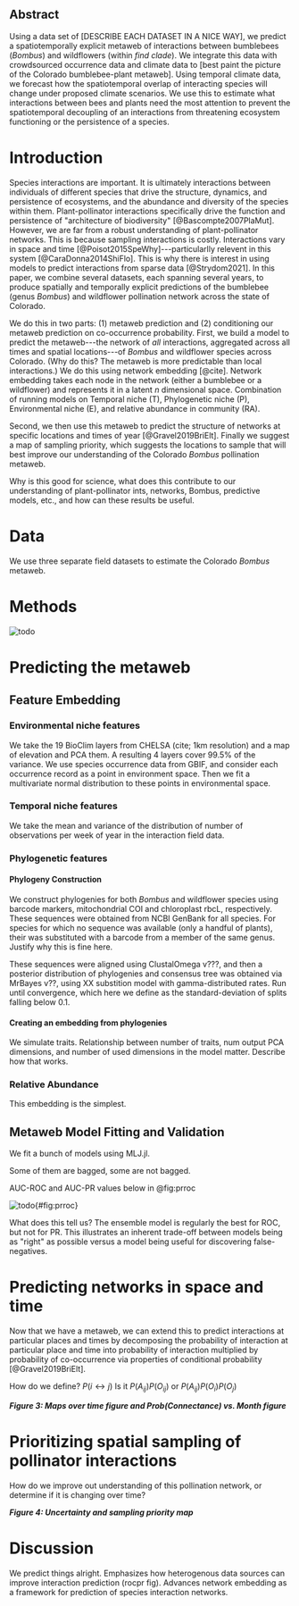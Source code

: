 ## Abstract

Using a data set of [DESCRIBE EACH DATASET IN A NICE WAY], we predict
a spatiotemporally explicit metaweb of interactions between bumblebees
(_Bombus_) and wildflowers (within _find clade_). We integrate this
data with crowdsourced occurrence data and climate data to [best paint
the picture of the Colorado bumblebee-plant metaweb]. Using temporal
climate data, we forecast how the spatiotemporal overlap of
interacting species will change under proposed climate scenarios. We
use this to estimate what interactions between bees and plants need
the most attention to prevent the spatiotemporal decoupling of an
interactions from threatening ecosystem functioning or the persistence
of a species.

# Introduction

Species interactions are important. It is ultimately interactions
between individuals of different species that drive the structure,
dynamics, and persistence of ecosystems, and the abundance and
diversity of the species within them. Plant-pollinator interactions
specifically drive the function and persistence of "architecture of
biodiversity" [@Bascompte2007PlaMut]. However, we are far from a
robust understanding of plant-pollinator networks.
This is because sampling interactions is costly. Interactions vary in
space and time [@Poisot2015SpeWhy]---particularlly relevent in this
system [@CaraDonna2014ShiFlo]. This is why there is interest in using
models to predict interactions from sparse data [@Strydom2021].
In this paper, we combine several datasets, each spanning several
years, to produce spatially and temporally explicit predictions of the
bumblebee (genus _Bombus_) and wildflower pollination network across
the state of Colorado.

We do this in two parts: (1) metaweb prediction and (2) conditioning
our metaweb prediction on co-occurrence probability.
First, we build a model to predict the metaweb---the network of _all_
interactions, aggregated across all times and spatial locations---of
_Bombus_ and wildflower species across Colorado. (Why do this? The
metaweb is more predictable than local interactions.) We do this using
network embedding [@cite]. Network embedding takes each node in the
network (either a bumblebee or a wildflower) and represents it in a
latent $n$ dimensional space. Combination of running models on
Temporal niche (T), Phylogenetic niche (P), Environmental niche (E),
and relative abundance in community (RA).

Second, we then use this metaweb to predict the structure of networks
at specific locations and times of year [@Gravel2019BriElt].
Finally we suggest a map of sampling priority, which
suggests the locations to sample that will best improve our understanding
of the Colorado _Bombus_ pollination metaweb.

Why is this good for science, what does this contribute to our
understanding of plant-pollinator ints, networks, Bombus, predictive
models, etc.,  and how can these results be useful.

# Data

We use three separate field datasets to estimate the Colorado _Bombus_
metaweb.



# Methods

![todo](./figures/concept.png)


# Predicting the metaweb


## Feature Embedding

### Environmental niche features

We take the 19 BioClim layers from CHELSA (cite; 1km resolution) and a
map of elevation and PCA them. A resulting 4 layers cover 99.5% of the
variance. We use species occurrence data from GBIF, and consider each
occurrence record as a point in environment space. Then we fit a
multivariate normal distribution to these points in environmental
space.

### Temporal niche features

We take the mean and variance of the distribution of number of
observations per week of year in the interaction field data.

### Phylogenetic features

#### Phylogeny Construction

We construct phylogenies for both _Bombus_ and wildflower species
using barcode markers, mitochondrial COI and chloroplast rbcL,
respectively. These sequences were obtained from NCBI GenBank for all
species. For species for which no sequence was available (only a
handful of plants), their was substituted with a barcode from a member
of the same genus. Justify why this is fine here.

These sequences were aligned using ClustalOmega v???, and then a
posterior distribution of phylogenies and consensus tree was obtained
via MrBayes v??, using XX substition model with gamma-distributed
rates. Run until convergence, which here we define as the
standard-deviation of splits falling below 0.1.  

#### Creating an embedding from phylogenies

We simulate traits. Relationship between number of traits, num output PCA dimensions,
and number of used dimensions in the model matter. Describe how that works.

### Relative Abundance

This embedding is the simplest.

## Metaweb Model Fitting and Validation

We fit a bunch of models using MLJ.jl.

Some of them are bagged, some are not bagged.

AUC-ROC and AUC-PR values below in @fig:prroc

![todo](./figures/PR_ROC.png){#fig:prroc}

What does this tell us? The ensemble model is regularly the best for
ROC, but not for PR. This illustrates an inherent trade-off between
models being as "right" as possible versus a model being useful for
discovering false-negatives.


# Predicting networks in space and time

Now that we have a metaweb, we can extend this to predict interactions
at particular places and times by decomposing the probability of
interaction at particular place and time into probability of
interaction multiplied by probability of co-occurrence via properties
of conditional probability [@Gravel2019BriElt].

How do we define? $P(i \leftrightarrow j)$ Is it $P(A_{ij})P(O_{ij})$ or $P(A_{ij})P(O_i)P(O_j)$

***Figure 3: Maps over time figure and Prob(Connectance) vs. Month figure***


# Prioritizing spatial sampling of pollinator interactions

How do we improve out understanding of this pollination network,
or determine if it is changing over time?

***Figure 4: Uncertainty and sampling priority map***


# Discussion


We predict things alright. Emphasizes how heterogenous data sources
can improve interaction prediction (rocpr fig). Advances network embedding
as a framework for prediction of species interaction networks.
